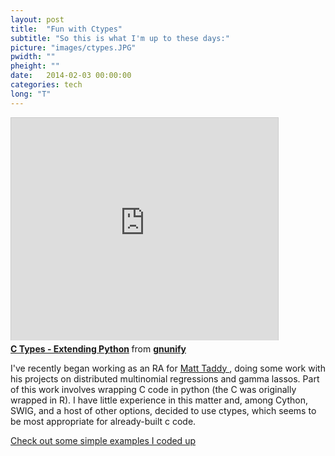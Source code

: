 ```yaml
---
layout: post
title:  "Fun with Ctypes"
subtitle: "So this is what I'm up to these days:"
picture: "images/ctypes.JPG"
pwidth: ""
pheight: ""
date:   2014-02-03 00:00:00
categories: tech
long: "T"
---
```

<iframe src="http://www.slideshare.net/slideshow/embed_code/22788" width="427" height="356" frameborder="0" marginwidth="0" marginheight="0" scrolling="no" style="border:1px solid #CCC; border-width:1px 1px 0; margin-bottom:5px; max-width: 100%;" allowfullscreen> </iframe> <div style="margin-bottom:5px"> <strong> <a href="https://www.slideshare.net/gnunify/c-types-extending-python" title="C Types - Extending Python" target="_blank">C Types - Extending Python</a> </strong> from <strong><a href="http://www.slideshare.net/gnunify" target="_blank">gnunify</a></strong> </div>
<p>I've recently began working as an RA for <a href="http://faculty.chicagobooth.edu/matt.taddy/"> Matt Taddy </a>, doing some work with his projects on distributed multinomial regressions and gamma lassos. Part of this work involves wrapping C code in python (the C was originally wrapped in R). I have little experience in this matter and, among Cython, SWIG, and a host of other options, decided to use ctypes, which seems to be most appropriate for already-built c code. </p>
<p> <a href="https://github.com/nelsonauner/ctypes"> Check out some simple examples I coded up </a> </p>
